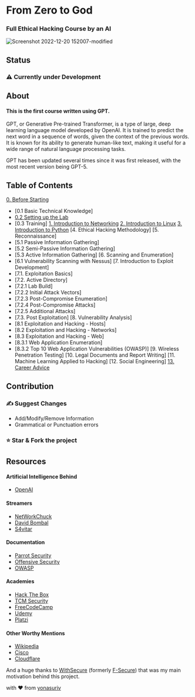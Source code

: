 # From Zero to God 
### Full Ethical Hacking Course by an AI


![Screenshot 2022-12-20 152007-modified](https://user-images.githubusercontent.com/59540565/208688779-99e16e50-d604-42fa-a50b-7f675c58f8c3.png)

## Status
### ⚠️ Currently under Development


## About

#### **This is the first course written using GPT.**

GPT, or Generative Pre-trained Transformer, is a type of large, deep learning language model developed by OpenAI. It is trained to predict the next word in a sequence of words, given the context of the previous words. It is known for its ability to generate human-like text, making it useful for a wide range of natural language processing tasks.

GPT has been updated several times since it was first released, with the most recent version being GPT-5.

## Table of Contents

[0. Before Starting](https://github.com/yonasuriv/Ethical-Hacking-Full-Course/blob/main/0.%20Before%20Starting.md)
- [0.1 Basic Technical Knowledge]
- [0.2 Setting up the Lab](https://github.com/yonasuriv/Ethical-Hacking-Full-Course/blob/main/1.%20Setting%20up%20the%20Lab.md)
- [0.3 Training]
[1. Introduction to Networking](https://github.com/yonasuriv/Ethical-Hacking-Full-Course/blob/main/2.%20Introduction%20to%20Networking.md)
[2. Introduction to Linux](https://github.com/yonasuriv/Ethical-Hacking-Full-Course/blob/main/3.%20Introduction%20to%20Linux.md)
[3. Introduction to Python](https://github.com/yonasuriv/Ethical-Hacking-Full-Course/blob/main/4.%20Introduction%20to%20Python.md)
[4. Ethical Hacking Methodology]
[5. Reconnaissance]
- [5.1 Passive Information Gathering]
- [5.2 Semi-Passive Information Gathering]
- [5.3 Active Information Gathering]
[6.  Scanning and Enumeration]
- [6.1 Vulnerability Scanning with Nessus]
[7. Introduction to Exploit Development]
- [7.1. Exploitation Basics]
- [7.2. Active Directory]
- [7.2.1 Lab Build]
- [7.2.2 Initial Attack Vectors]
- [7.2.3 Post-Compromise Enumeration]
- [7.2.4 Post-Compromise Attacks]
- [7.2.5 Additional Attacks]
- [7.3. Post Exploitation]
[8. Vulnerability Analysis]
- [8.1 Exploitation and Hacking - Hosts]
- [8.2 Exploitation and Hacking - Networks]
- [8.3 Exploitation and Hacking - Web]
- [8.3.1 Web Application Enumeration]
- [8.3.2 Top 10 Web Application Vulnerabilities (OWASP)]
[9. Wireless Penetration Testing]
[10. Legal Documents and Report Writing]
[11. Machine Learning Applied to Hacking]
[12. Social Engineering]
[13. Career Advice]()

## Contribution

### ✍️ Suggest Changes 
- Add/Modify/Remove Information
- Grammatical or Punctuation errors

### ⭐ **Star** & **Fork** the project

## Resources

#### Artificial Intelligence Behind
- [OpenAI](https://openai.com/)

#### Streamers
- [NetWorkChuck](https://networkchuck.com/)
- [David Bombal](https://davidbombal.com/)
- [S4vitar](https://www.youtube.com/s4vitar)

#### Documentation
- [Parrot Security](https://parrotsec.org/)
- [Offensive Security](https://www.offensive-security.com/)
- [OWASP](https://owasp.org/)

#### Academies
- [Hack The Box](https://academy.hackthebox.com/)
- [TCM Security](https://academy.tcm-sec.com/)
- [FreeCodeCamp](https://www.freecodecamp.org/learn/)
- [Udemy](https://www.udemy.com/)
- [Platzi](https://platzi.com/)

#### Other Worthy Mentions
- [Wikipedia](https://www.wikipedia.org/)
- [Cisco](https://www.cisco.com/)
- [Cloudflare](https://www.cloudflare.com/learning/)

And a huge thanks to [WithSecure](https://www.withsecure.com/dk-en) (formerly [F-Secure](https://en.wikipedia.org/wiki/F-Secure)) that was my main motivation behind this project.

with ❤️ from [yonasuriv](https://www.yonasuriv.com)